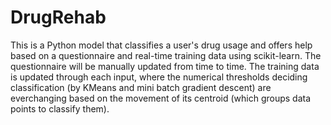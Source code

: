 # DrugRehab
This is a Python model that classifies a user's drug usage and offers help based on a questionnaire and real-time training data using scikit-learn. The questionnaire will be manually updated from time to time. The training data is updated through each input, where the numerical thresholds deciding classification (by KMeans and mini batch gradient descent) are everchanging based on the movement of its centroid (which groups data points to classify them).
